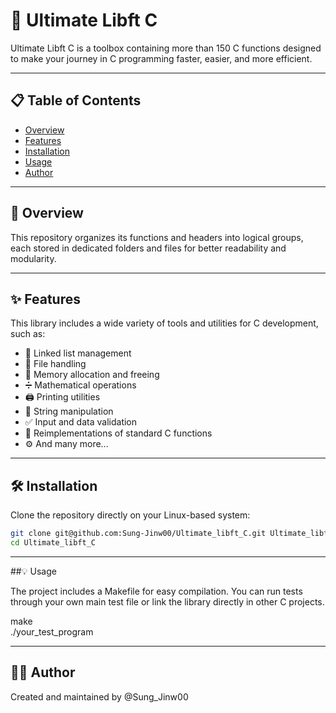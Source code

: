 # 🚀 Ultimate Libft C

Ultimate Libft C is a toolbox containing more than 150 C functions designed to make your journey in C programming faster, easier, and more efficient.

---

## 📋 Table of Contents
- [Overview](#-overview)
- [Features](#-features)
- [Installation](#-installation)
- [Usage](#-usage)
- [Author](#-author)

---

## 👀 Overview

This repository organizes its functions and headers into logical groups, each stored in dedicated folders and files for better readability and modularity.

---

## ✨ Features

This library includes a wide variety of tools and utilities for C development, such as:

- 🔗 Linked list management  
- 📂 File handling  
- 💾 Memory allocation and freeing  
- ➗ Mathematical operations  
- 🖨️ Printing utilities  
- 🧵 String manipulation  
- ✅ Input and data validation  
- 🧩 Reimplementations of standard C functions  
- ⚙️ And many more...

---

## 🛠️ Installation

Clone the repository directly on your Linux-based system:

```bash
git clone git@github.com:Sung-Jinw00/Ultimate_libft_C.git Ultimate_libft_C
cd Ultimate_libft_C
```

---

##💡 Usage

The project includes a Makefile for easy compilation.
You can run tests through your own main test file or link the library directly in other C projects.

make  
./your_test_program

---

## 🧑‍💻 Author

Created and maintained by @Sung_Jinw00
